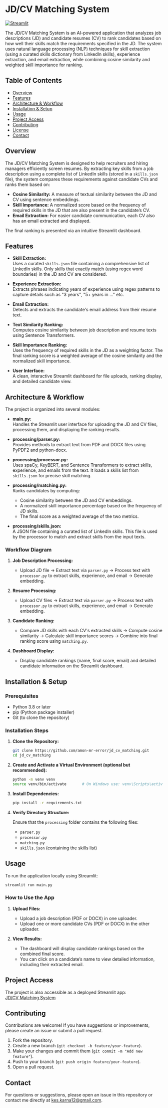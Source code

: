 
# JD/CV Matching System

[![Streamlit](https://img.shields.io/badge/Streamlit-App-brightgreen)](https://jdcvmatching-jbcmtsfkcuw6p5tw69pqzn.streamlit.app/)

The JD/CV Matching System is an AI-powered application that analyzes job descriptions (JD) and candidate resumes (CV) to rank candidates based on how well their skills match the requirements specified in the JD. The system uses natural language processing (NLP) techniques for skill extraction (using a curated skills dictionary from LinkedIn skills), experience extraction, and email extraction, while combining cosine similarity and weighted skill importance for ranking.

## Table of Contents

- [Overview](#overview)
- [Features](#features)
- [Architecture & Workflow](#architecture--workflow)
- [Installation & Setup](#installation--setup)
- [Usage](#usage)
- [Project Access](#project-access)
- [Contributing](#contributing)
- [License](#license)
- [Contact](#contact)

## Overview

The JD/CV Matching System is designed to help recruiters and hiring managers efficiently screen resumes. By extracting key skills from a job description using a complete list of LinkedIn skills (stored in a `skills.json` file), the system compares these requirements against candidate CVs and ranks them based on:
- **Cosine Similarity:** A measure of textual similarity between the JD and CV using sentence embeddings.
- **Skill Importance:** A normalized score based on the frequency of required skills in the JD that are also present in the candidate’s CV.
- **Email Extraction:** For easier candidate communication, each CV also has an email extracted and displayed.

The final ranking is presented via an intuitive Streamlit dashboard.

## Features

- **Skill Extraction:**  
  Uses a curated `skills.json` file containing a comprehensive list of LinkedIn skills. Only skills that exactly match (using regex word boundaries) in the JD and CV are considered.
  
- **Experience Extraction:**  
  Extracts phrases indicating years of experience using regex patterns to capture details such as "3 years", "5+ years in ..." etc.
  
- **Email Extraction:**  
  Detects and extracts the candidate's email address from their resume text.
  
- **Text Similarity Ranking:**  
  Computes cosine similarity between job description and resume texts using Sentence Transformers.
  
- **Skill Importance Ranking:**  
  Uses the frequency of required skills in the JD as a weighting factor. The final ranking score is a weighted average of the cosine similarity and the normalized skill importance.
  
- **User Interface:**  
  A clean, interactive Streamlit dashboard for file uploads, ranking display, and detailed candidate view.

## Architecture & Workflow

The project is organized into several modules:

- **main.py:**  
  Handles the Streamlit user interface for uploading the JD and CV files, processing them, and displaying the ranking results.

- **processing/parser.py:**  
  Provides methods to extract text from PDF and DOCX files using PyPDF2 and python-docx.

- **processing/processor.py:**  
  Uses spaCy, KeyBERT, and Sentence Transformers to extract skills, experience, and emails from the text. It loads a skills list from `skills.json` for precise skill matching.

- **processing/matching.py:**  
  Ranks candidates by computing:
  - Cosine similarity between the JD and CV embeddings.
  - A normalized skill importance percentage based on the frequency of JD skills.
  - The final score as a weighted average of the two metrics.

- **processing/skills.json:**  
  A JSON file containing a curated list of LinkedIn skills. This file is used by the processor to match and extract skills from the input texts.

### Workflow Diagram

1. **Job Description Processing:**  
   - Upload JD file → Extract text via `parser.py` → Process text with `processor.py` to extract skills, experience, and email → Generate embedding.

2. **Resume Processing:**  
   - Upload CV files → Extract text via `parser.py` → Process text with `processor.py` to extract skills, experience, and email → Generate embedding.

3. **Candidate Ranking:**  
   - Compare JD skills with each CV's extracted skills → Compute cosine similarity → Calculate skill importance scores → Combine into final ranking score using `matching.py`.

4. **Dashboard Display:**  
   - Display candidate rankings (name, final score, email) and detailed candidate information on the Streamlit dashboard.

## Installation & Setup

### Prerequisites

- Python 3.8 or later
- pip (Python package installer)
- Git (to clone the repository)

### Installation Steps

1. **Clone the Repository:**

   ```bash
   git clone https://github.com/amon-mr-error/jd_cv_matching.git
   cd jd_cv_matching
   ```

2. **Create and Activate a Virtual Environment (optional but recommended):**

   ```bash
   python -m venv venv
   source venv/bin/activate       # On Windows use: venv\Scripts\activate
   ```

3. **Install Dependencies:**

   ```bash
   pip install -r requirements.txt
   ```

4. **Verify Directory Structure:**

   Ensure that the `processing` folder contains the following files:
   - `parser.py`
   - `processor.py`
   - `matching.py`
   - `skills.json` (containing the skills list)

## Usage

To run the application locally using Streamlit:

```bash
streamlit run main.py
```

### How to Use the App

1. **Upload Files:**  
   - Upload a job description (PDF or DOCX) in one uploader.
   - Upload one or more candidate CVs (PDF or DOCX) in the other uploader.

2. **View Results:**  
   - The dashboard will display candidate rankings based on the combined final score.
   - You can click on a candidate’s name to view detailed information, including their extracted email.

## Project Access

The project is also accessible as a deployed Streamlit app:  
[JD/CV Matching System](https://jdcvmatching-jbcmtsfkcuw6p5tw69pqzn.streamlit.app/)

## Contributing

Contributions are welcome! If you have suggestions or improvements, please create an issue or submit a pull request.

1. Fork the repository.
2. Create a new branch (`git checkout -b feature/your-feature`).
3. Make your changes and commit them (`git commit -m "Add new feature"`).
4. Push to your branch (`git push origin feature/your-feature`).
5. Open a pull request.


## Contact

For questions or suggestions, please open an issue in this repository or contact me directly at [kes.karna12@gmail.com](mailto:your-email@example.com).

